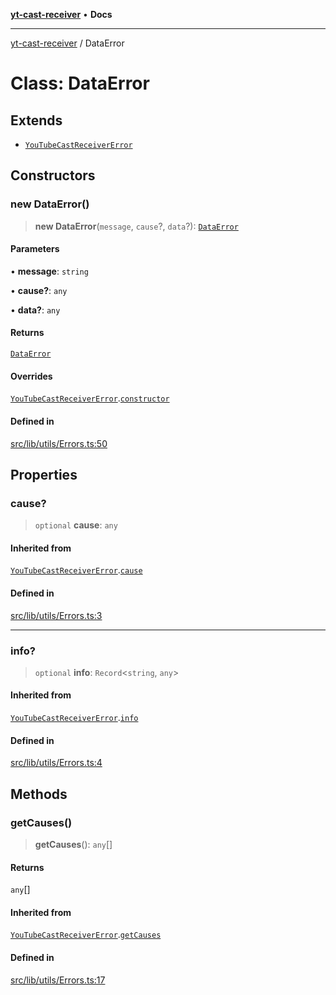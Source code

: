 [**yt-cast-receiver**](../README.md) • **Docs**

***

[yt-cast-receiver](../README.md) / DataError

# Class: DataError

## Extends

- [`YouTubeCastReceiverError`](YouTubeCastReceiverError.md)

## Constructors

### new DataError()

> **new DataError**(`message`, `cause`?, `data`?): [`DataError`](DataError.md)

#### Parameters

• **message**: `string`

• **cause?**: `any`

• **data?**: `any`

#### Returns

[`DataError`](DataError.md)

#### Overrides

[`YouTubeCastReceiverError`](YouTubeCastReceiverError.md).[`constructor`](YouTubeCastReceiverError.md#constructors)

#### Defined in

[src/lib/utils/Errors.ts:50](https://github.com/patrickkfkan/yt-cast-receiver/blob/bd89142d74e28aee740c2fbc2ea3a853e286e8db/src/lib/utils/Errors.ts#L50)

## Properties

### cause?

> `optional` **cause**: `any`

#### Inherited from

[`YouTubeCastReceiverError`](YouTubeCastReceiverError.md).[`cause`](YouTubeCastReceiverError.md#cause)

#### Defined in

[src/lib/utils/Errors.ts:3](https://github.com/patrickkfkan/yt-cast-receiver/blob/bd89142d74e28aee740c2fbc2ea3a853e286e8db/src/lib/utils/Errors.ts#L3)

***

### info?

> `optional` **info**: `Record`\<`string`, `any`\>

#### Inherited from

[`YouTubeCastReceiverError`](YouTubeCastReceiverError.md).[`info`](YouTubeCastReceiverError.md#info)

#### Defined in

[src/lib/utils/Errors.ts:4](https://github.com/patrickkfkan/yt-cast-receiver/blob/bd89142d74e28aee740c2fbc2ea3a853e286e8db/src/lib/utils/Errors.ts#L4)

## Methods

### getCauses()

> **getCauses**(): `any`[]

#### Returns

`any`[]

#### Inherited from

[`YouTubeCastReceiverError`](YouTubeCastReceiverError.md).[`getCauses`](YouTubeCastReceiverError.md#getcauses)

#### Defined in

[src/lib/utils/Errors.ts:17](https://github.com/patrickkfkan/yt-cast-receiver/blob/bd89142d74e28aee740c2fbc2ea3a853e286e8db/src/lib/utils/Errors.ts#L17)

